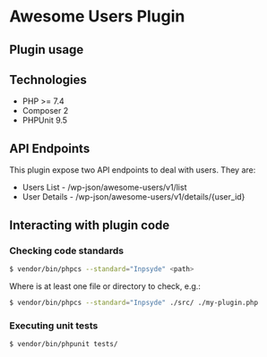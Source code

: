 # Awesome Users Plugin

## Plugin usage

## Technologies
- PHP >= 7.4
- Composer 2
- PHPUnit 9.5

## API Endpoints
This plugin expose two API endpoints to deal with users. They are:
- Users List - /wp-json/awesome-users/v1/list
- User Details - /wp-json/awesome-users/v1/details/{user_id}

## Interacting with plugin code

### Checking code standards
```sh
$ vendor/bin/phpcs --standard="Inpsyde" <path>
```
Where <path> is at least one file or directory to check, e.g.:
```sh
$ vendor/bin/phpcs --standard="Inpsyde" ./src/ ./my-plugin.php
```

### Executing unit tests
```sh
$ vendor/bin/phpunit tests/
```